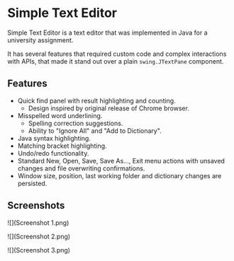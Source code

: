Simple Text Editor
==================

Simple Text Editor is a text editor that was implemented in Java for a university assignment.

It has several features that required custom code and complex interactions with APIs, that made it stand out over a plain `swing.JTextPane` component.

Features
--------

-	Quick find panel with result highlighting and counting.
	-	Design inspired by original release of Chrome browser.
-	Misspelled word underlining.
	-	Spelling correction suggestions.
	-	Ability to "Ignore All" and "Add to Dictionary".
-	Java syntax highlighting.
-	Matching bracket highlighting.
-	Undo/redo functionality.
-	Standard New, Open, Save, Save As..., Exit menu actions with unsaved changes and file overwriting confirmations.
-	Window size, position, last working folder and dictionary changes are persisted.

Screenshots
-----------

![](Screenshot 1.png)

![](Screenshot 2.png)

![](Screenshot 3.png)
